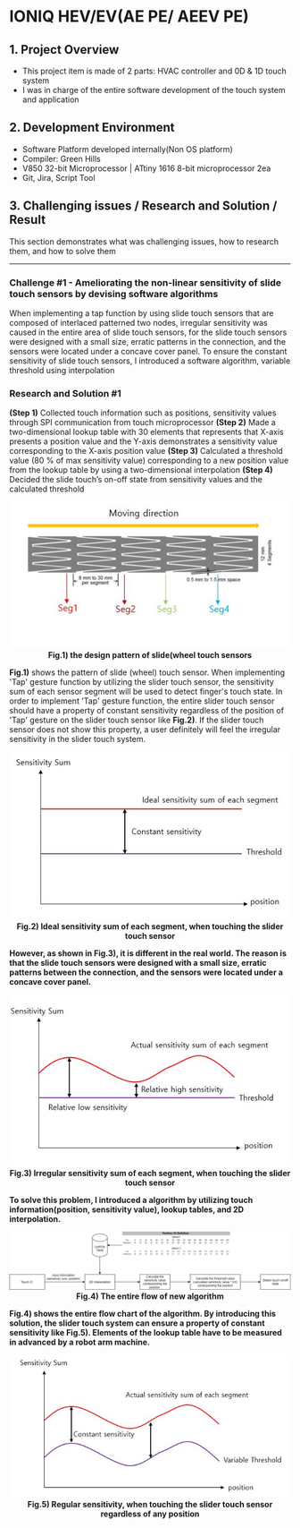 # IONIQ HEV/EV(AE PE/ AEEV PE)

## 1. Project Overview
- This project item is made of 2 parts: HVAC controller and 0D & 1D touch system
- I was in charge of the entire software development of the touch system and application

## 2. Development Environment
-  Software Platform developed internally(Non OS platform)
-  Compiler: Green Hills
-  V850 32-bit Microprocessor | ATtiny 1616 8-bit microprocessor 2ea
-  Git, Jira, Script Tool

## 3. Challenging issues / Research and Solution / Result
This section demonstrates what was challenging issues, how to research them, and how to solve them

---
### Challenge #1 - Ameliorating the non-linear sensitivity of slide touch sensors by devising software algorithms
When implementing a tap function by using slide touch sensors that are composed of interlaced patterned two nodes, irregular sensitivity was caused in the entire area of slide touch sensors, for the slide touch sensors were designed with a small size, erratic patterns in the connection, and the sensors were located under a concave cover panel. To ensure the constant sensitivity of slide touch sensors, I introduced a software algorithm, variable threshold using interpolation

### Research and Solution #1
**(Step 1)** Collected touch information such as positions, sensitivity values through SPI communication from touch
microprocessor
**(Step 2)** Made a two-dimensional lookup table with 30 elements that represents that X-axis presents a position value and
the Y-axis demonstrates a sensitivity value corresponding to the X-axis position value
**(Step 3)** Calculated a threshold value (80 % of max sensitivity value) corresponding to a new position value from the
lookup table by using a two-dimensional interpolation
**(Step 4)** Decided the slide touch’s on-off state from sensitivity values and the calculated threshold

<p align="center">
<img src="./Img/AEPE_Sensor.jpg"><br>
<strong>Fig.1) the design pattern of slide(wheel touch sensors</strong>
<p>

**Fig.1)** shows the pattern of slide (wheel) touch sensor. When implementing 'Tap' gesture function by utilizing the slider touch sensor, the sensitivity sum of each sensor segment will be used to detect finger's touch state. In order to implement 'Tap' gesture function, the entire slider touch sensor should have a property of constant sensitivity regardless of the position of 'Tap' gesture on the slider touch sensor like **Fig.2)**. If the slider touch sensor does not show this property, a user definitely will feel the irregular sensitivity in the slider touch system.

<p align="center">
<img src="./Img/AEPE_Delta1.jpg"><br>
<strong>Fig.2) Ideal sensitivity sum of each segment, when touching the slider touch sensor
<p>

However, as shown in **Fig.3)**, it is different in the real world. The reason is that the slide touch sensors were designed with a small size, erratic patterns between the connection, and the sensors were located under a concave cover panel.

<p align="center">
<img src="./Img/AEPE_Delta2.jpg"><br>
<strong>Fig.3) Irregular sensitivity sum of each segment, when touching the slider touch sensor
<p>

To solve this problem, I introduced a algorithm by utilizing touch information(position, sensitivity value), lookup tables, and 2D interpolation.

<p align="center">
<img src="./Img/AEPE_Flow.jpg"><br>
<strong>Fig.4) The entire flow of new algorithm
<p>

**Fig.4)** shows the entire flow chart of the algorithm. By introducing this solution, the slider touch system can ensure a property of constant sensitivity like **Fig.5)**. Elements of the lookup table have to be measured in advanced by a robot arm machine.

<p align="center">
<img src="./Img/AEPE_Delta3.jpg"><br>
<strong>Fig.5) Regular sensitivity, when touching the slider touch sensor regardless of any position
<p>
